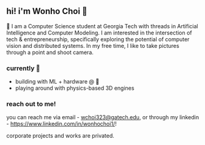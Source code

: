 ## hi! i'm  Wonho Choi 🐝
👋 I am a Computer Science student at Georgia Tech with threads in Artificial Intelligence and Computer Modeling. I am interested in the intersection of tech & entrepreneurship, specifically exploring the potential of computer vision and distributed systems. In my free time, I like to take pictures through a point and shoot camera.

### currently 📍
- building with ML + hardware @ 
- playing around with physics-based 3D engines


### reach out to me!
you can reach me via email - wchoi323@gatech.edu, or through my linkedin - https://www.linkedin.com/in/wonhochoi1/!

corporate projects and works are privated. 

